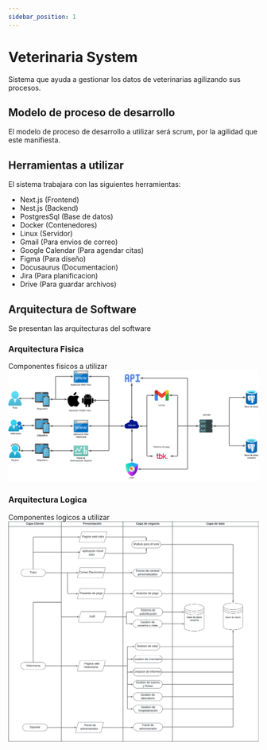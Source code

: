 ```yaml
---
sidebar_position: 1
---
```


# Veterinaria System
Sistema que ayuda a gestionar los datos de veterinarias agilizando sus procesos.

## Modelo de proceso de desarrollo
El modelo de proceso de desarrollo a utilizar será scrum, por la agilidad que este manifiesta.

## Herramientas a utilizar
El sistema trabajara con las siguientes herramientas:
- Next.js (Frontend)
- Nest.js (Backend)
- PostgresSql (Base de datos)
- Docker (Contenedores)
- Linux (Servidor)
- Gmail (Para envios de correo)
- Google Calendar (Para agendar citas)
- Figma (Para diseño)
- Docusaurus (Documentacion)
- Jira (Para planificacion)
- Drive (Para guardar archivos)

## Arquitectura de Software
Se presentan las arquitecturas del software

### Arquitectura Fisica
Componentes fisicos a utilizar
![Arquitectura física](/img/arquitectura_fisica.png)

### Arquitectura Logica
Componentes logicos a utilizar
![Arquitectura logico](/img/arquitectura_logica.png)

